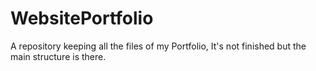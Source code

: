 # WebsitePortfolio
A repository keeping all the files of my Portfolio, It's not finished but the main structure is there.

